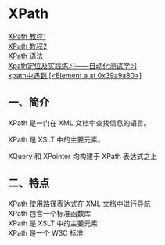 # XPath
[XPath 教程1](https://www.runoob.com/xpath/xpath-tutorial.html)    
[XPath 教程2](https://www.tr0y.wang/2019/05/11/XPath%E6%B3%A8%E5%85%A5%E6%8C%87%E5%8C%97/)    
[XPath 语法](https://www.cnblogs.com/lone5wolf/p/10905339.html)  
[Xpath定位及实践练习——自动化测试学习](https://blog.csdn.net/SOFTTING/article/details/80007276)  
[xpath中遇到 [<Element a at 0x39a9a80>]](https://www.cnblogs.com/z-x-y/p/8260213.html)  

## 一、简介
XPath 是一门在 XML 文档中查找信息的语言。

XPath 是 XSLT 中的主要元素。

XQuery 和 XPointer 均构建于 XPath 表达式之上

## 二、特点
XPath 使用路径表达式在 XML 文档中进行导航  
XPath 包含一个标准函数库  
XPath 是 XSLT 中的主要元素  
XPath 是一个 W3C 标准  